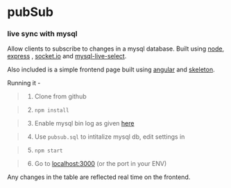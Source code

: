 # pubSub
### live sync with mysql

Allow clients to subscribe to changes in a mysql database.
Built using [node](nodejs.org), [express](expressjs.com) ,
[socket.io](socket.io) and [mysql-live-select](https://github.com/numtel/mysql-live-select).

Also included is a simple frontend page built using [angular](angularjs.org) and [skeleton](getskeleton.com).

Running it -

>   1. Clone from github

>   2. `npm install`

>   3. Enable mysql bin log as given [here](https://github.com/numtel/mysql-live-select#installation)

>   4.  Use `pubsub.sql` to intitalize mysql db, edit settings in

>   5. `npm start`

>   6. Go to [localhost:3000](localhost:3000) (or the port in your ENV)

Any changes in the table are reflected real time on the frontend.